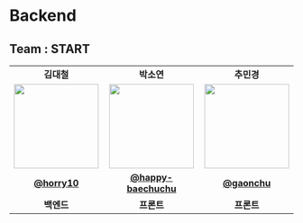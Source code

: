 # Backend

## Team : START
<table>
    <tr>
    <td align="center"><strong>김대철</strong></td>
    <td align="center"><strong>박소연</strong></td>
    <td align="center"><strong>추민경</strong></td>

  </tr>
  
  <tr>
    <td align="center"><a href="https://github.com/horry10"><img src="https://avatars.githubusercontent.com/u/69677984?v=4" width="150px;" alt="">
    <td align="center"><a href="https://github.com/happy-baechuchu"><img src="https://avatars.githubusercontent.com/u/134986794?v=4" width="150px;" alt="">
    <td align="center"><a href="https://github.com/gaonchu"><img src="https://search.pstatic.net/common/?src=http%3A%2F%2Fpost.phinf.naver.net%2FMjAxOTA1MTZfMTk5%2FMDAxNTU3OTM3Nzk5OTc2.RYHaYoOO6PJpy1jJB3aphq0xufqtFmXAKcbUrxRIoyIg.hRUVOlJAPZf8GvyovPIkDmhC6ZqhIF5pKkibnDTCBKYg.JPEG%2FIAGU9C6_iwxod_Z2Q7dYWNGdnGx4.jpg&type=sc960_832" width="150px;" alt="">


    
   
  </tr>
  <tr>
     <td align="center"><a href="https://github.com/horry10"><b>@horry10</b></td>
    <td align="center"><a href="https://github.com/happy-baechuchu"><b>@happy-baechuchu</b></td>
    <td align="center"><a href="https://github.com/gaonchu"><b>@gaonchu</b></td>

  </tr>

   <tr>
    <td align="center"><strong>백엔드</strong></td>
    <td align="center"><strong>프론트</strong></td>
    <td align="center"><strong>프론트</strong></td>

  </tr>
</table>
<br>
